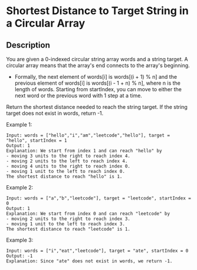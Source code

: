 # Shortest Distance to Target String in a Circular Array
## Description

You are given a 0-indexed circular string array words and a string target. A circular array means that the array's end connects to the array's beginning.

- Formally, the next element of words[i] is words[(i + 1) % n] and the previous element of words[i] is words[(i - 1 + n) % n], where n is the length of words.
Starting from startIndex, you can move to either the next word or the previous word with 1 step at a time.

Return the shortest distance needed to reach the string target. If the string target does not exist in words, return -1.

Example 1:

```
Input: words = ["hello","i","am","leetcode","hello"], target = "hello", startIndex = 1
Output: 1
Explanation: We start from index 1 and can reach "hello" by
- moving 3 units to the right to reach index 4.
- moving 2 units to the left to reach index 4.
- moving 4 units to the right to reach index 0.
- moving 1 unit to the left to reach index 0.
The shortest distance to reach "hello" is 1.
```

Example 2:

```
Input: words = ["a","b","leetcode"], target = "leetcode", startIndex = 0
Output: 1
Explanation: We start from index 0 and can reach "leetcode" by
- moving 2 units to the right to reach index 3.
- moving 1 unit to the left to reach index 3.
The shortest distance to reach "leetcode" is 1.
```

Example 3:

```
Input: words = ["i","eat","leetcode"], target = "ate", startIndex = 0
Output: -1
Explanation: Since "ate" does not exist in words, we return -1.
```
